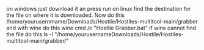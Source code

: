 on windows just download it an press run 
on linux find the destination for the file on where it is downloaded. Now do this /home/yourusernmame/Downloads/Hostile/Hostiles-multitool-main/grabber
and with wine do this wine cmd /c "Hostile Grabber.bat"
if wine cannot find the file do this ls -l "/home/yourusernameDownloads/Hostile/Hostiles-multitool-main/grabber/"
